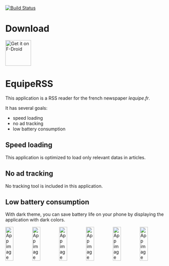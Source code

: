 [![Build Status](https://travis-ci.org/damiengo/WebsiteRSS.svg?branch=master)](https://travis-ci.org/damiengo/WebsiteRSS)

# Download

<a href="https://f-droid.org/packages/com.damiengo.websiterss/">
<img src="https://f-droid.org/badge/get-it-on.png" alt="Get it on F-Droid" height="80">
</a>

# EquipeRSS

This application is a RSS reader for the french newspaper *lequipe.fr*.

It has several goals:

 * speed loading
 * no ad tracking
 * low battery consumption

## Speed loading
 
This application is optimized to load only relevant datas in articles.

## No ad tracking

No tracking tool is included in this application.

## Low battery consumption

With dark theme, you can save battery life on your phone by displaying the application with dark colors.

<div style="display:flex;">
<img alt="App image" src="fastlane/metadata/android/en-US/images/phoneScreenshots/1.jpg" width="30%">
<img alt="App image" src="fastlane/metadata/android/en-US/images/phoneScreenshots/2.jpg" width="30%">
<img alt="App image" src="fastlane/metadata/android/en-US/images/phoneScreenshots/3.jpg" width="30%">
<img alt="App image" src="fastlane/metadata/android/en-US/images/phoneScreenshots/4.jpg" width="30%">
<img alt="App image" src="fastlane/metadata/android/en-US/images/phoneScreenshots/5.jpg" width="30%">
<img alt="App image" src="fastlane/metadata/android/en-US/images/phoneScreenshots/6.jpg" width="30%">
</div>